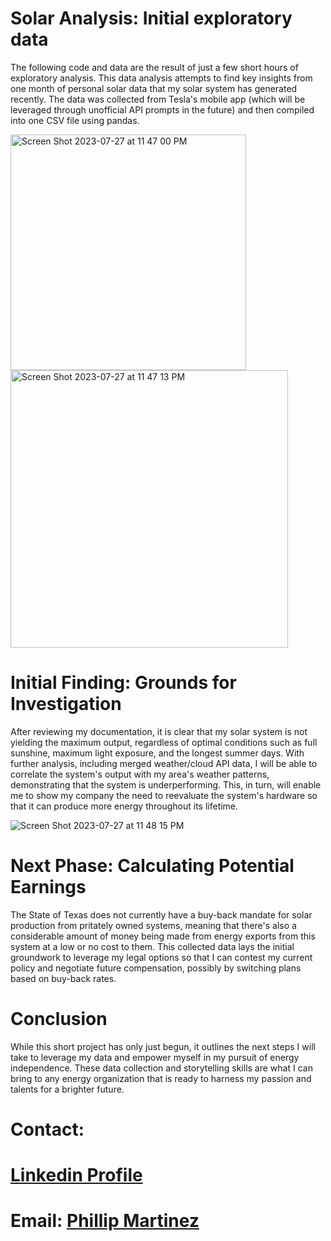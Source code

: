 # Solar Analysis: Initial exploratory data 

The following code and data are the result of just a few short hours of exploratory analysis. This data analysis attempts to find key insights from one month of personal solar data that my solar system has generated recently. The data was collected from Tesla's mobile app (which will be leveraged through unofficial API prompts in the future) and then compiled into one CSV file using pandas.

<img width="377" alt="Screen Shot 2023-07-27 at 11 47 00 PM" src="https://github.com/Phil-Mart/solar-analysis/assets/120279988/ed99b196-3a3a-49ff-88f1-c889e34272ac">

<img width="444" alt="Screen Shot 2023-07-27 at 11 47 13 PM" src="https://github.com/Phil-Mart/solar-analysis/assets/120279988/8570f7b8-7db9-4edb-b496-2098c5387c59">

# Initial Finding: Grounds for Investigation

After reviewing my documentation, it is clear that my solar system is not yielding the maximum output, regardless of optimal conditions such as full sunshine, maximum light exposure, and the longest summer days. With further analysis, including merged weather/cloud API data, I will be able to correlate the system's output with my area's weather patterns, demonstrating that the system is underperforming. This, in turn, will enable me to show my company the need to reevaluate the system's hardware so that it can produce more energy throughout its lifetime.

![Screen Shot 2023-07-27 at 11 48 15 PM](https://github.com/Phil-Mart/solar-analysis/assets/120279988/0682b06a-dc92-4c76-8353-93479d106c9b)

# Next Phase: Calculating Potential Earnings

The State of Texas does not currently have a buy-back mandate for solar production from pritately owned systems, meaning that there's also a considerable amount of money being made from energy exports from this system at a low or no cost to them. This collected data lays the initial groundwork to leverage my legal options so that I can contest my current policy and negotiate future compensation, possibly by switching plans based on buy-back rates.

# Conclusion

While this short project has only just begun, it outlines the next steps I will take to leverage my data and empower myself in my pursuit of energy independence. These data collection and storytelling skills are what I can bring to any energy organization that is ready to harness my passion and talents for a brighter future.

# Contact:

# [Linkedin Profile](linkedin.com/in/phil-mart) 

# Email: [Phillip Martinez](PhillipMartinez@my.unt.edu) 
